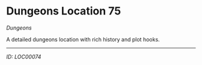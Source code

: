 # Dungeons Location 75

*Dungeons*

A detailed dungeons location with rich history and plot hooks.

---
*ID: LOC00074*
